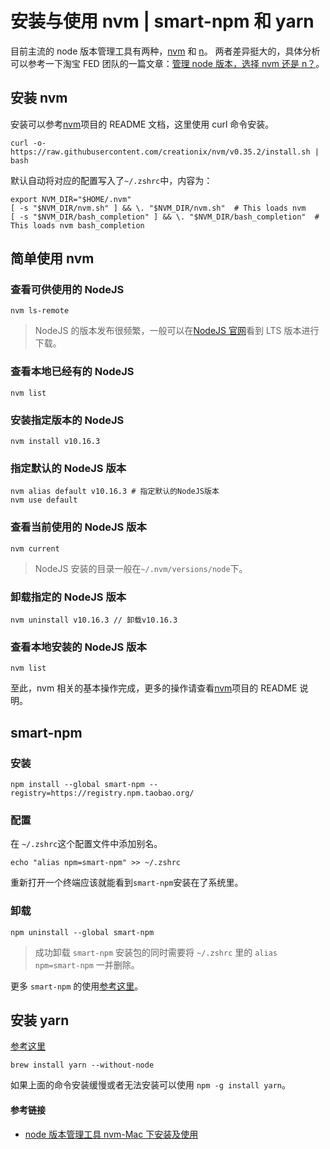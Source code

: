 # 安装与使用 nvm | smart-npm 和 yarn

目前主流的 node 版本管理工具有两种，[nvm](https://github.com/creationix/nvm) 和 [n](https://github.com/tj/n)。 两者差异挺大的，具体分析可以参考一下淘宝 FED 团队的一篇文章：[管理 node 版本，选择 nvm 还是 n？](http://taobaofed.org/blog/2015/11/17/nvm-or-n/)。

## 安装 nvm

安装可以参考[nvm](https://github.com/creationix/nvm)项目的 README 文档，这里使用 curl 命令安装。

```
curl -o- https://raw.githubusercontent.com/creationix/nvm/v0.35.2/install.sh | bash
```

默认自动将对应的配置写入了`~/.zshrc`中，内容为：

```
export NVM_DIR="$HOME/.nvm"
[ -s "$NVM_DIR/nvm.sh" ] && \. "$NVM_DIR/nvm.sh"  # This loads nvm
[ -s "$NVM_DIR/bash_completion" ] && \. "$NVM_DIR/bash_completion"  # This loads nvm bash_completion
```

## 简单使用 nvm

### 查看可供使用的 NodeJS

```
nvm ls-remote
```

> NodeJS 的版本发布很频繁，一般可以在[NodeJS 官网](https://nodejs.org/en/)看到 LTS 版本进行下载。

### 查看本地已经有的 NodeJS

```
nvm list
```

### 安装指定版本的 NodeJS

```
nvm install v10.16.3
```

### 指定默认的 NodeJS 版本

```
nvm alias default v10.16.3 # 指定默认的NodeJS版本
nvm use default
```

### 查看当前使用的 NodeJS 版本

```
nvm current
```

> NodeJS 安装的目录一般在`~/.nvm/versions/node`下。

### 卸载指定的 NodeJS 版本

```
nvm uninstall v10.16.3 // 卸载v10.16.3
```

### 查看本地安装的 NodeJS 版本

```
nvm list
```

至此，nvm 相关的基本操作完成，更多的操作请查看[nvm](https://github.com/creationix/nvm)项目的 README 说明。

## smart-npm

### 安装

```
npm install --global smart-npm --registry=https://registry.npm.taobao.org/
```

### 配置

在 `~/.zshrc`这个配置文件中添加别名。

```
echo "alias npm=smart-npm" >> ~/.zshrc
```

重新打开一个终端应该就能看到`smart-npm`安装在了系统里。

### 卸载

```
npm uninstall --global smart-npm
```

> 成功卸载 `smart-npm` 安装包的同时需要将 `~/.zshrc` 里的 `alias npm=smart-npm` 一并删除。

更多 `smart-npm` 的使用[参考这里](https://github.com/qiu8310/smart-npm)。

## 安装 yarn

[参考这里](https://yarn.bootcss.com/docs/install/#mac-stable)

```
brew install yarn --without-node
```

如果上面的命令安装缓慢或者无法安装可以使用 `npm -g install yarn`。

#### 参考链接

- [node 版本管理工具 nvm-Mac 下安装及使用](https://segmentfault.com/a/1190000004404505)
